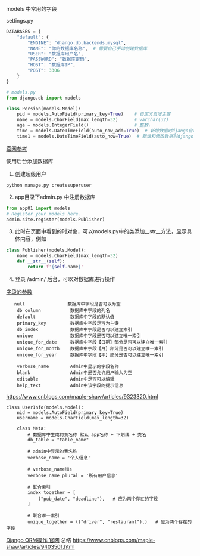 models 中常用的字段

settings.py
```python
DATABASES = {
    "default": {
        "ENGINE": "django.db.backends.mysql",
        "NAME": "你的数据库名称",  # 需要自己手动创建数据库
        "USER": "数据库用户名",
        "PASSWORD": "数据库密码",
        "HOST": "数据库IP",
        "POST": 3306
    }
}
```

```python
# models.py
from django.db import models

class Persion(models.Model):
    pid = models.AutoField(primary_key=True)    # 自定义自增主键
    name = models.CharField(max_length=32)      # varchar(32)
    age = models.IntegerField()                 # 整数，
    time = models.DateTimeField(auto_now_add=True)  # 新增数据时django自动增加当前时间
    time1 = models.DateTimeField(auto_now=True)  # 新增和修改数据时django自动修改为当前时间
```

[官网参考](https://docs.djangoproject.com/zh-hans/2.2/ref/models/fields/#field-types)

使用后台添加数据库
1. 创建超级用户
```shell script
python manage.py createsuperuser
```
2. app目录下admin.py 中注册数据库
```python
from app01 import models
# Register your models here.
admin.site.register(models.Publisher)
```
3. 此时在页面中看到的时对象，可以models.py中的类添加__str__方法，显示具体内容，例如
```python
class Publisher(models.Model):
    name = models.CharField(max_length=32)
    def __str__(self):
        return f'{self.name}'
```
4. 登录 /admin/ 后台，可以对数据库进行操作

[字段的参数](https://docs.djangoproject.com/zh-hans/2.2/ref/models/fields/)
```text
   null                数据库中字段是否可以为空
    db_column           数据库中字段的列名
    default             数据库中字段的默认值
    primary_key         数据库中字段是否为主键
    db_index            数据库中字段是否可以建立索引
    unique              数据库中字段是否可以建立唯一索引
    unique_for_date     数据库中字段【日期】部分是否可以建立唯一索引
    unique_for_month    数据库中字段【月】部分是否可以建立唯一索引
    unique_for_year     数据库中字段【年】部分是否可以建立唯一索引
 
    verbose_name        Admin中显示的字段名称
    blank               Admin中是否允许用户输入为空
    editable            Admin中是否可以编辑
    help_text           Admin中该字段的提示信息
```
https://www.cnblogs.com/maple-shaw/articles/9323320.html
```text
class UserInfo(models.Model):
    nid = models.AutoField(primary_key=True)
    username = models.CharField(max_length=32)
 
    class Meta:
        # 数据库中生成的表名称 默认 app名称 + 下划线 + 类名
        db_table = "table_name"
 
        # admin中显示的表名称
        verbose_name = '个人信息'
 
        # verbose_name加s
        verbose_name_plural = '所有用户信息'
 
        # 联合索引 
        index_together = [
            ("pub_date", "deadline"),   # 应为两个存在的字段
        ]
 
        # 联合唯一索引
        unique_together = (("driver", "restaurant"),)   # 应为两个存在的字段
```

[Django ORM操作 官网](https://docs.djangoproject.com/zh-hans/2.2/ref/models/querysets/)
总结
https://www.cnblogs.com/maple-shaw/articles/9403501.html